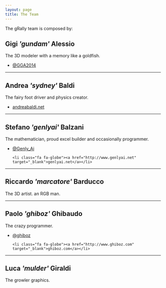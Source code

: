 ```yaml
---
layout: page
title: The Team
---
```


The gRally team is composed by:

## Gigi *'gundam'* Alessio
The 3D modeler with a memory like a goldfish.

<ul>
    <li class="fa fa-twitter"><a href="https://twitter.com/GGA2014" target="_blank">@GGA2014</a></li>
</ul>

---

## Andrea *'sydney'* Baldi
The fairy foot driver and physics creator.
<ul>
    <li class="fa fa-globe"><a href="http://www.andreabaldi.net" target="_blank">andreabaldi.net</a></li>
</ul>

---

## Stefano *'genlyai'* Balzani
The mathematician, proud excel builder and occasionally programmer.

<ul>
    <li class="fa fa-twitter"><a href="https://twitter.com/Genly_Ai" target="_blank">@Genly_Ai</a></li>

    <li class="fa fa-globe"><a href="http://www.genlyai.net" target="_blank">genlyai.net</a></li>
</ul>

---

## Riccardo *'marcatore'* Barducco
The 3D artist. an RGB man.

---

## Paolo *'ghiboz'* Ghibaudo
The crazy programmer.
<ul>
    <li class="fa fa-twitter"><a href="https://twitter.com/ghiboz" target="_blank">@ghiboz</a></li>

    <li class="fa fa-globe"><a href="http://www.ghiboz.com" target="_blank">ghiboz.com</a></li>
</ul>

---

## Luca *'mulder'* Giraldi
The growler graphics.
